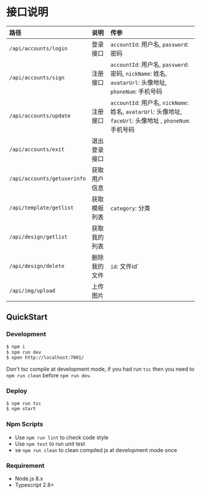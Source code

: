 # 接口说明

|路径|说明|传参|
|:----|:----|:-----|
|`/api/accounts/login`|登录接口|`accountId`: 用户名, `password`: 密码|
|`/api/accounts/sign`|注册接口|`accountId`: 用户名, `password`: 密码, `nickName`: 姓名, `avatarUrl`: 头像地址, `phoneNum`: 手机号码|
|`/api/accounts/update`|注册接口|`accountId`: 用户名, `nickName`: 姓名, `avatarUrl`: 头像地址, `faceUrl`: 头像地址 , `phoneNum`: 手机号码|
|`/api/accounts/exit`|退出登录接口||
|`/api/accounts/getuserinfo`|获取用户信息||
|`/api/template/getlist`|获取模板列表|`category`: 分类|
|`/api/design/getlist`|获取我的列表||
|`/api/design/delete`|删除我的文件|`id`: 文件id`|
|`/api/img/upload`|上传图片||





## QuickStart

### Development

```bash
$ npm i
$ npm run dev
$ open http://localhost:7001/
```

Don't tsc compile at development mode, if you had run `tsc` then you need to `npm run clean` before `npm run dev`.

### Deploy

```bash
$ npm run tsc
$ npm start
```

### Npm Scripts

- Use `npm run lint` to check code style
- Use `npm test` to run unit test
- se `npm run clean` to clean compiled js at development mode once

### Requirement

- Node.js 8.x
- Typescript 2.8+
